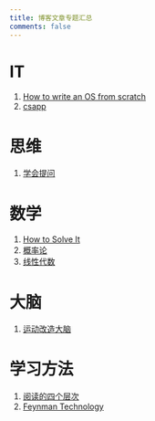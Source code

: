 ```yaml
---
title: 博客文章专题汇总
comments: false
---
```



# IT
1. <a href="https://wu-binson.github.io/index/IT/myos/">How to write an OS from scratch</a>
2. <a href="https://wu-binson.github.io/index/IT/csapp/">csapp</a>

# 思维
1. <a href="https://wu-binson.github.io/index/thinking/critical_thinking/">学会提问</a>

# 数学
1. <a href="https://wu-binson.github.io/math/how_to_solve_it/">How to Solve It</a>
2. <a href="https://wu-binson.github.io/index/math/probability-theory/">概率论</a>
2. <a href="https://wu-binson.github.io/index/math/linear_algebra">线性代数</a>

# 大脑
1. <a href="https://wu-binson.github.io/brain/%E8%BF%90%E5%8A%A8%E6%94%B9%E9%80%A0%E5%A4%A7%E8%84%91/">运动改造大脑</a>

# 学习方法
1. <a href="https://wu-binson.github.io/study-method/How-to-Read-A-Book/">阅读的四个层次</a>
2. <a href="https://wu-binson.github.io/study-method/How-to-Read-A-Book/">Feynman Technology</a>

